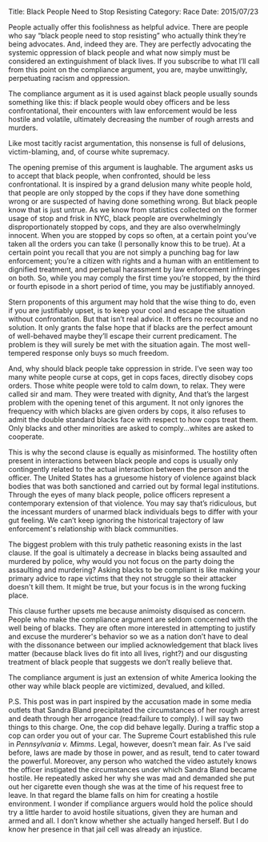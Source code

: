 Title: Black People Need to Stop Resisting
Category: Race
Date: 2015/07/23

People actually offer this foolishness as helpful advice. There are people who say “black people need to stop resisting” who actually think they’re being advocates. And, indeed they are. They are perfectly advocating the systemic oppression of black people and what now simply must be considered an extinguishment of black lives. If you subscribe to what I’ll call from this point on the compliance argument, you are, maybe unwittingly, perpetuating racism and oppression.

The compliance argument as it is used against black people usually sounds something like this: if black people would obey officers and be less confrontational, their encounters with law enforcement would be less hostile and volatile, ultimately decreasing the number of rough arrests and murders.

Like most tacitly racist argumentation, this nonsense is full of delusions, victim-blaming, and, of course white supremacy.

The opening premise of this argument is laughable. The argument asks us to accept that black people, when confronted, should be less confrontational. It is inspired by a grand delusion many white people hold, that people are only stopped by the cops if they have done something wrong or are suspected of having done something wrong. But black people know that is just untrue. As we know from statistics collected on the former usage of stop and frisk in NYC, black people are overwhelmingly disproportionately stopped by cops, and they are also overwhelmingly innocent. When you are stopped by cops so often, at a certain point you’ve taken all the orders you can take (I personally know this to be true). At a certain point you recall that you are not simply a punching bag for law enforcement; you’re a citizen with rights and a human with an entitlement to dignified treatment, and perpetual harassment by law enforcement infringes on both. So, while you may comply the first time you’re stopped, by the third or fourth episode in a short period of time, you may be justifiably annoyed.

Stern proponents of this argument may hold that the wise thing to do, even if you are justifiably upset, is to keep your cool and escape the situation without confrontation. But that isn’t real advice. It offers no recourse and no solution. It only grants the false hope that if blacks are the perfect amount of well-behaved maybe they’ll escape their current predicament. The problem is they will surely be met with the situation again. The most well-tempered response only buys so much freedom.

And, why should black people take oppression in stride. I’ve seen way too many white people curse at cops, get in cops faces, directly disobey cops orders. Those white people were told to calm down, to relax. They were called sir and mam. They were treated with dignity, And that’s the largest problem with the opening tenet of this argument. It not only ignores the frequency with which blacks are given orders by cops, it also refuses to admit the double standard blacks face with respect to how cops treat them. Only blacks and other minorities are asked to comply...whites are asked to cooperate.

This is why the second clause is equally as misinformed. The hostility often present in interactions between black people and cops is usually only contingently related to the actual interaction between the person and the officer. The United States has a gruesome history of violence against black bodies that was both sanctioned and carried out by formal legal institutions. Through the eyes of many black people, police officers represent a contemporary extension of that violence. You may say that’s ridiculous, but the incessant murders of unarmed black individuals begs to differ with your gut feeling. We can’t keep ignoring the historical trajectory of law enforcement's relationship with black communities.

The biggest problem with this truly pathetic reasoning exists in the last clause. If the goal is ultimately a decrease in blacks being assaulted and murdered by police, why would you not focus on the party doing the assaulting and murdering? Asking blacks to be compliant is like making your primary advice to rape victims that they not struggle so their attacker doesn't kill them. It might be true, but your focus is in the wrong fucking place. 

This clause further upsets me because animoisty disquised as concern. People who make the compliance argument are seldom concerned with the well being of blacks. They are often more interested in attempting to justify and excuse the murderer's behavior so we as a nation don’t have to deal with the dissonance between our implied acknowledgement that black lives matter (because black lives do fit into all lives, right?) and our disgusting treatment of black people that suggests we don’t really believe that.

The compliance argument is just an extension of white America looking the other way while black people are victimized, devalued, and killed.

P.S. This post was in part inspired by the accusation made in some media outlets that Sandra Bland precipitated the circumstances of her rough arrest and death through her arrogance (read:failure to comply). I will say two things to this charge. One, the cop did behave legally. During a traffic stop a cop can order you out of your car. The Supreme Court established this rule in *Pennsylvania v. Mimms*. Legal, however, doesn’t mean fair. As I’ve said before, laws are made by those in power, and as result, tend to cater toward the powerful. Moreover, any person who watched the video astutely knows the officer instigated the circumstances under which Sandra Bland became hostile. He repeatedly asked her why she was mad and demanded she put out her cigarette even though she was at the time of his request free to leave. In that regard the blame falls on him for creating a hostile environment. I wonder if compliance arguers would hold the police should try a little harder to avoid hostile situations, given they are human and armed and all. I don’t know whether she actually hanged herself. But I do know her presence in that jail cell was already an injustice.




